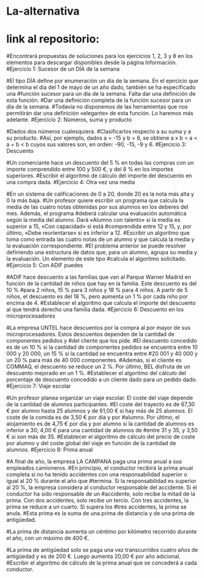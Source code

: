 # La-alternativa
# link al repositorio: 
#Encontrará propuestas de soluciones para los ejercicios 1, 2, 3 y 8 en los elementos para descargar disponibles desde la página Información.
#Ejercicio 1: Sucesor de un DÍA de la semana



#El tipo DÍA define por enumeración un día de la semana. En el ejercicio que determina el día del 1 de mayo de un año dado, también se ha especificado una #función sucesor para un día de la semana. Falta dar una definición de esta función.
#Dar una definición completa de la función sucesor para un día de la semana.
#Todavía no disponemos de las herramientas que nos permitirán dar una definición «elegante» de esta función. Lo haremos más adelante.
#Ejercicio 2: Números, suma y producto



#Dados dos números cualesquiera.
#Clasificarlos respecto a su suma y a su producto.
#Así, por ejemplo, dados a = -15 y b = 6, se obtiene a x b < a < a + b < b cuyos sus valores son, en orden: -90, -15, -9 y 6.
#Ejercicio 3: Descuento



#Un comerciante hace un descuento del 5 % en todas las compras con un importe comprendido entre 100 y 500 €, y del 8 % en los importes superiores.
#Escribir el algoritmo de cálculo del importe del descuento en una compra dada.
#Ejercicio 4: Otra vez una media



#En un sistema de calificaciones de 0 a 20, donde 20 es la nota más alta y 0 la más baja.
#Un profesor quiere escribir un programa que calcula la media de las cuatro notas obtenidas por sus alumnos en los deberes del mes. Además, el programa #deberá calcular una evaluación automática según la media del alumno. Dará «Alumno con talento» si la media es superior a 15, «Con capacidad» si está #comprendida entre 12 y 15, y, por último, «Debe reorientarse» si es inferior a 12.
#Escribir un algoritmo que toma como entrada las cuatro notas de un alumno y que calcula la media y la evaluación correspondiente.
#El problema anterior se puede resolver definiendo una estructura de datos que, para un alumno, agrupa su media y la evaluación. Un elemento de este tipo #calcula el algoritmo solicitado.
#Ejercicio 5: Con ADIF puedes



#ADIF hace descuento a las familias que van al Parque Warner Madrid en función de la cantidad de niños que hay en la familia. Este descuento es del 10 % #para 2 niños, 15 % para 3 niños y 18 % para 4 niños. A partir de 5 niños, el descuento es del 18 %, pero aumenta un 1 % por cada niño por encima de 4.
#Establecer el algoritmo que calcula el importe del descuento al que tendrá derecho una familia dada.
#Ejercicio 6: Descuento en los microprocesadores



#La empresa UNTEL hace descuentos por la compra al por mayor de sus microprocesadores. Estos descuentos dependen de la cantidad de componentes pedidos y #del cliente que los pide.
#El descuento concedido es de un 10 % si la cantidad de componentes pedidos se encuentra entre 10 000 y 20 000, un 15 % si la cantidad se encuentra entre #20 001 y 40 000 y un 20 % para más de 40 000 componentes.
#Además, si el cliente es COMMAQ, el descuento se reduce un 2 %. Por último, BEL disfruta de un descuento mejorado en un 1 %.
#Establecer el algoritmo del cálculo del porcentaje de descuento concedido a un cliente dado para un pedido dado.
#Ejercicio 7: Viaje escolar



#Un profesor planea organizar un viaje escolar. El coste del viaje depende de la cantidad de alumnos participantes.
#El coste del trayecto es de 67,30 € por alumno hasta 25 alumnos y de 61,00 € si hay más de 25 alumnos. El coste de la comida es de 3,50 € por día y por #alumno. Por último, el alojamiento es de 4,75 € por día y por alumno si la cantidad de alumnos es inferior a 30; 4,00 € para una cantidad de alumnos de #entre 31 y 35, y 3,50 € si son más de 35.
#Establecer el algoritmo de cálculo del precio de coste por alumno y del coste global del viaje en función de la cantidad de alumnos.
#Ejercicio 8: Prima anual



#A final de año, la empresa LA CAMPANA paga una prima anual a sus empleados camioneros.
#En principio, el conductor recibirá la prima anual completa si no ha tenido accidentes con una responsabilidad superior o igual al 20 % durante el año que #termina. Si la responsabilidad es superior al 20 %, la empresa considera al conductor responsable del accidente. Si el conductor ha sido responsable de un #accidente, solo recibe la mitad de la prima. Con dos accidentes, solo recibe un tercio. Con tres accidentes, la prima se reduce a un cuarto. Si supera los #tres accidentes, la prima se anula.
#Esta prima es la suma de una prima de distancia y de una prima de antigüedad.

#La prima de distancia aumenta un céntimo por kilómetro recorrido durante el año, con un máximo de 400 €.

#La prima de antigüedad solo se paga una vez transcurridos cuatro años de antigüedad y es de 200 €. Luego aumenta 20,00 € por año adicional.
#Escribir el algoritmo de cálculo de la prima anual que se concederá a cada conductor.
